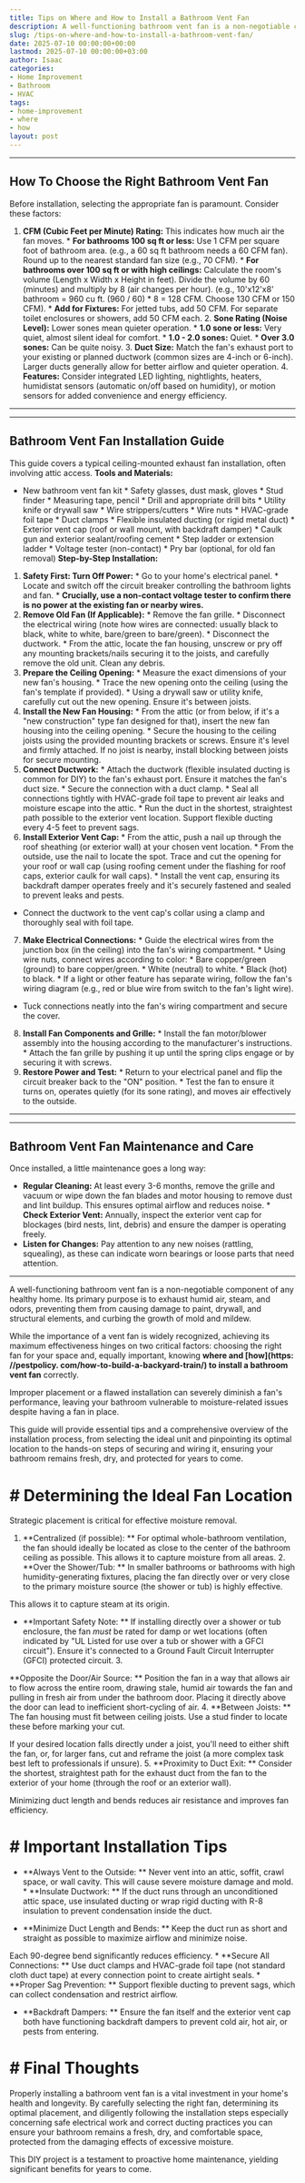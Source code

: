 ```yaml
---
title: Tips on Where and How to Install a Bathroom Vent Fan
description: A well-functioning bathroom vent fan is a non-negotiable component of any healthy home. Its primary purpose is to exhaust humid air, steam, and odors,...
slug: /tips-on-where-and-how-to-install-a-bathroom-vent-fan/
date: 2025-07-10 00:00:00+00:00
lastmod: 2025-07-10 00:00:00+03:00
author: Isaac
categories:
- Home Improvement
- Bathroom
- HVAC
tags:
- home-improvement
- where
- how
layout: post
---
```

---
## How To Choose the Right Bathroom Vent Fan
Before installation, selecting the appropriate fan is paramount. Consider these factors:
1. **CFM (Cubic Feet per Minute) Rating:** This indicates how much air the fan moves. * **For bathrooms 100 sq ft or less:** Use 1 CFM per square foot of bathroom area. (e.g., a 60 sq ft bathroom needs a 60 CFM fan). Round up to the nearest standard fan size (e.g., 70 CFM). * **For bathrooms over 100 sq ft or with high ceilings:** Calculate the room's volume (Length x Width x Height in feet). Divide the volume by 60 (minutes) and multiply by 8 (air changes per hour).
(e.g., 10'x12'x8' bathroom = 960 cu ft. (960 / 60) * 8 = 128 CFM. Choose 130 CFM or 150 CFM). * **Add for Fixtures:** For jetted tubs, add 50 CFM. For separate toilet enclosures or showers, add 50 CFM each. 2. **Sone Rating (Noise Level):** Lower sones mean quieter operation. * **1.0 sone or less:** Very quiet, almost silent  ideal for comfort. * **1.0 - 2.0 sones:** Quiet. * **Over 3.0 sones:** Can be quite noisy. 3.
**Duct Size:** Match the fan's exhaust port to your existing or planned ductwork (common sizes are 4-inch or 6-inch). Larger ducts generally allow for better airflow and quieter operation. 4. **Features:** Consider integrated LED lighting, nightlights, heaters, humidistat sensors (automatic on/off based on humidity), or motion sensors for added convenience and energy efficiency.
---
---
## Bathroom Vent Fan Installation Guide
This guide covers a typical ceiling-mounted exhaust fan installation, often involving attic access.
**Tools and Materials:**
* New bathroom vent fan kit * Safety glasses, dust mask, gloves * Stud finder * Measuring tape, pencil * Drill and appropriate drill bits * Utility knife or drywall saw * Wire strippers/cutters * Wire nuts * HVAC-grade foil tape * Duct clamps * Flexible insulated ducting (or rigid metal duct) * Exterior vent cap (roof or wall mount, with backdraft damper) * Caulk gun and exterior sealant/roofing cement * Step ladder or extension ladder * Voltage tester (non-contact) * Pry bar (optional, for old fan removal)
**Step-by-Step Installation:**
1.  **Safety First: Turn Off Power:** * Go to your home's electrical panel. * Locate and switch off the circuit breaker controlling the bathroom lights and fan. * **Crucially, use a non-contact voltage tester to confirm there is no power at the existing fan or nearby wires.**
2.  **Remove Old Fan (If Applicable):** * Remove the fan grille. * Disconnect the electrical wiring (note how wires are connected: usually black to black, white to white, bare/green to bare/green). * Disconnect the ductwork. * From the attic, locate the fan housing, unscrew or pry off any mounting brackets/nails securing it to the joists, and carefully remove the old unit. Clean any debris.
3.  **Prepare the Ceiling Opening:** * Measure the exact dimensions of your new fan's housing. * Trace the new opening onto the ceiling (using the fan's template if provided). * Using a drywall saw or utility knife, carefully cut out the new opening. Ensure it's between joists.
4.  **Install the New Fan Housing:** * From the attic (or from below, if it's a "new construction" type fan designed for that), insert the new fan housing into the ceiling opening. * Secure the housing to the ceiling joists using the provided mounting brackets or screws. Ensure it's level and firmly attached. If no joist is nearby, install blocking between joists for secure mounting.
5.  **Connect Ductwork:** * Attach the ductwork (flexible insulated ducting is common for DIY) to the fan's exhaust port. Ensure it matches the fan's duct size. * Secure the connection with a duct clamp. * Seal all connections tightly with HVAC-grade foil tape to prevent air leaks and moisture escape into the attic. * Run the duct in the shortest, straightest path possible to the exterior vent location. Support flexible ducting every 4-5 feet to prevent sags.
6. **Install Exterior Vent Cap:** * From the attic, push a nail up through the roof sheathing (or exterior wall) at your chosen vent location. * From the outside, use the nail to locate the spot. Trace and cut the opening for your roof or wall cap (using roofing cement under the flashing for roof caps, exterior caulk for wall caps). * Install the vent cap, ensuring its backdraft damper operates freely and it's securely fastened and sealed to prevent leaks and pests.
* Connect the ductwork to the vent cap's collar using a clamp and thoroughly seal with foil tape.
7. **Make Electrical Connections:** * Guide the electrical wires from the junction box (in the ceiling) into the fan's wiring compartment. * Using wire nuts, connect wires according to color: * Bare copper/green (ground) to bare copper/green. * White (neutral) to white. * Black (hot) to black. * If a light or other feature has separate wiring, follow the fan's wiring diagram (e.g., red or blue wire from switch to the fan's light wire).
* Tuck connections neatly into the fan's wiring compartment and secure the cover.
8.  **Install Fan Components and Grille:** * Install the fan motor/blower assembly into the housing according to the manufacturer's instructions. * Attach the fan grille by pushing it up until the spring clips engage or by securing it with screws.
9.  **Restore Power and Test:** * Return to your electrical panel and flip the circuit breaker back to the "ON" position. * Test the fan to ensure it turns on, operates quietly (for its sone rating), and moves air effectively to the outside.
---
---
## Bathroom Vent Fan Maintenance and Care
Once installed, a little maintenance goes a long way:
* **Regular Cleaning:** At least every 3-6 months, remove the grille and vacuum or wipe down the fan blades and motor housing to remove dust and lint buildup. This ensures optimal airflow and reduces noise. * **Check Exterior Vent:** Annually, inspect the exterior vent cap for blockages (bird nests, lint, debris) and ensure the damper is operating freely.
* **Listen for Changes:** Pay attention to any new noises (rattling, squealing), as these can indicate worn bearings or loose parts that need attention.
---

A well-functioning bathroom vent fan is a non-negotiable component of any healthy home. Its primary purpose is to exhaust humid air, steam, and odors, preventing them from causing damage to paint, drywall, and structural elements, and curbing the growth of mold and mildew.

While the importance of a vent fan is widely recognized, achieving its maximum effectiveness hinges on two critical factors: choosing the right fan for your space and, equally important, knowing **where and [how](https: //pestpolicy. com/how-to-build-a-backyard-train/) to install a bathroom vent fan** correctly.

Improper placement or a flawed installation can severely diminish a fan's performance, leaving your bathroom vulnerable to moisture-related issues despite having a fan in place.

This guide will provide essential tips and a comprehensive overview of the installation process, from selecting the ideal unit and pinpointing its optimal location to the hands-on steps of securing and wiring it, ensuring your bathroom remains fresh, dry, and protected for years to come.

# # Determining the Ideal Fan Location

Strategic placement is critical for effective moisture removal.

1. **Centralized (if possible): ** For optimal whole-bathroom ventilation, the fan should ideally be located as close to the center of the bathroom ceiling as possible. This allows it to capture moisture from all areas. 2. **Over the Shower/Tub: ** In smaller bathrooms or bathrooms with high humidity-generating fixtures, placing the fan directly over or very close to the primary moisture source (the shower or tub) is highly effective.

This allows it to capture steam at its origin.

* **Important Safety Note: ** If installing directly over a shower or tub enclosure, the fan *must* be rated for damp or wet locations (often indicated by "UL Listed for use over a tub or shower with a GFCI circuit"). Ensure it's connected to a Ground Fault Circuit Interrupter (GFCI) protected circuit. 3.

**Opposite the Door/Air Source: ** Position the fan in a way that allows air to flow across the entire room, drawing stale, humid air towards the fan and pulling in fresh air from under the bathroom door. Placing it directly above the door can lead to inefficient short-cycling of air. 4. **Between Joists: ** The fan housing must fit between ceiling joists. Use a stud finder to locate these before marking your cut.

If your desired location falls directly under a joist, you'll need to either shift the fan, or, for larger fans, cut and reframe the joist (a more complex task best left to professionals if unsure). 5. **Proximity to Duct Exit: ** Consider the shortest, straightest path for the exhaust duct from the fan to the exterior of your home (through the roof or an exterior wall).

Minimizing duct length and bends reduces air resistance and improves fan efficiency.

# # Important Installation Tips

* **Always Vent to the Outside: ** Never vent into an attic, soffit, crawl space, or wall cavity. This will cause severe moisture damage and mold. * **Insulate Ductwork: ** If the duct runs through an unconditioned attic space, use insulated ducting or wrap rigid ducting with R-8 insulation to prevent condensation inside the duct.

* **Minimize Duct Length and Bends: ** Keep the duct run as short and straight as possible to maximize airflow and minimize noise.

Each 90-degree bend significantly reduces efficiency. * **Secure All Connections: ** Use duct clamps and HVAC-grade foil tape (not standard cloth duct tape) at every connection point to create airtight seals. * **Proper Sag Prevention: ** Support flexible ducting to prevent sags, which can collect condensation and restrict airflow.

* **Backdraft Dampers: ** Ensure the fan itself and the exterior vent cap both have functioning backdraft dampers to prevent cold air, hot air, or pests from entering.

# # Final Thoughts

Properly installing a bathroom vent fan is a vital investment in your home's health and longevity. By carefully selecting the right fan, determining its optimal placement, and diligently following the installation steps especially concerning safe electrical work and correct ducting practices you can ensure your bathroom remains a fresh, dry, and comfortable space, protected from the damaging effects of excessive moisture.

This DIY project is a testament to proactive home maintenance, yielding significant benefits for years to come.
